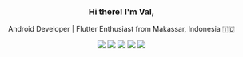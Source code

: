 <div align="center">
<h3>Hi there! I'm Val,</h3>
<!-- <h3>Hi there <img src="https://media.giphy.com/media/hvRJCLFzcasrR4ia7z/giphy.gif" width="30px"> I'm Val,</h3> -->
<p>Android Developer | Flutter Enthusiast from Makassar, Indonesia 🇮🇩</p>
  
[![](https://img.shields.io/badge/-Telegram-blue?logo=telegram)](http://t.me/rvl_o)
[![](https://img.shields.io/badge/-Linkedin-blue?logo=linkedin)](https://www.linkedin.com/in/rivaldy-o/)
[![](https://img.shields.io/badge/-Medium-black?logo=medium)](https://rivaldy.medium.com/)
[![](https://img.shields.io/badge/-Stack_Overflow-white?logo=stackoverflow)](https://stackoverflow.com/users/11265228/rivaldy)
[![](https://komarev.com/ghpvc/?username=im-o&color=blue)](https://github.com/im-o)
<!-- [![](https://img.shields.io/github/stars/im-o?style=social)](https://github.com/im-o) -->
</div>

<!-- thropy -->
<!-- <a href="https://im-o.github.io/">
    <p align="center">
        <img src="https://github-profile-trophy.vercel.app/?username=im-o&column=7&theme=onedark"/>
    </p>
</a> -->

<!-- Contributions -->
<!--<a href="https://im-o.github.io/">
    <p align="center">
        <img src="https://github-readme-streak-stats.herokuapp.com?user=im-o&theme=neon-dark"/>
    </p>
</a> -->
